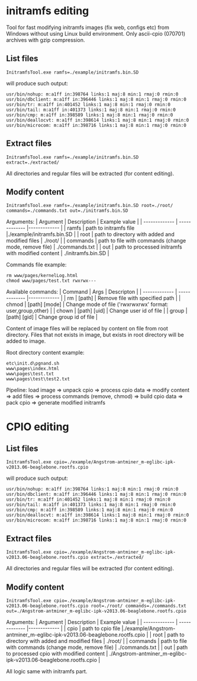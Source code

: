 # initramfs editing
Tool for fast modifying initramfs images (fix web, configs etc) from Windows without using Linux build environment.
Only ascii-cpio (070701) archives with gzip compression.

## List files
```
InitramfsTool.exe ramfs=./example/initramfs.bin.SD
```
will produce such output:
```
usr/bin/nohup: m:a1ff in:398764 links:1 maj:8 min:1 rmaj:0 rmin:0
usr/bin/dbclient: m:a1ff in:396446 links:1 maj:8 min:1 rmaj:0 rmin:0
usr/bin/tr: m:a1ff in:401452 links:1 maj:8 min:1 rmaj:0 rmin:0
usr/bin/tail: m:a1ff in:401373 links:1 maj:8 min:1 rmaj:0 rmin:0
usr/bin/cmp: m:a1ff in:398589 links:1 maj:8 min:1 rmaj:0 rmin:0
usr/bin/deallocvt: m:a1ff in:398614 links:1 maj:8 min:1 rmaj:0 rmin:0
usr/bin/microcom: m:a1ff in:398716 links:1 maj:8 min:1 rmaj:0 rmin:0
```
## Extract files
```
InitramfsTool.exe ramfs=./example/initramfs.bin.SD extract=./extracted/
```
All directories and regular files will be extracted (for content editing).

## Modify content
```
InitramfsTool.exe ramfs=./example/initramfs.bin.SD root=./root/ commands=./commands.txt out=./initramfs.bin.SD
```
Arguments: 
| Argument | Description | Example value |
| ------------- | ------------- |------------- |
| ramfs  | path to initramfs file  |./example/initramfs.bin.SD |
| root  | path to directory with added and modified files  | ./root/ |
| commands | path to file with commands (change mode, remove file) | ./commands.txt |
| out | path to processed initramfs with modified content | ./initramfs.bin.SD |

Commands file example:
```
rm www/pages/kernelLog.html
chmod www/pages/test.txt rwxrwx---
```
Available commands:
| Command | Args | Descripton |
| ------------- | ------------- |------------- |
| rm | [path] | Remove file with specified path |
| chmod | [path] [mode] | Change mode of file ('rwxrwxrwx' format: user,group,other) |
| chown | [path] [uid] | Change user id of file |
| group | [path] [gid] | Change group id of file |

Content of image files will be replaced by content on file from root directory. Files that not exists in image, but exists in root directory will be added to image.

Root directory content example:
```
etc\init.d\pgnand.sh
www\pages\index.html
www\pages\test.txt
www\pages\test\test2.txt
```

Pipeline: load image => unpack cpio => process cpio data => modify content => add files => process commands (remove, chmod) => build cpio data => pack cpio => generate modified initramfs

# CPIO editing
## List files
```
InitramfsTool.exe cpio=./example/Angstrom-antminer_m-eglibc-ipk-v2013.06-beaglebone.rootfs.cpio
```
will produce such output:
```
usr/bin/nohup: m:a1ff in:398764 links:1 maj:8 min:1 rmaj:0 rmin:0
usr/bin/dbclient: m:a1ff in:396446 links:1 maj:8 min:1 rmaj:0 rmin:0
usr/bin/tr: m:a1ff in:401452 links:1 maj:8 min:1 rmaj:0 rmin:0
usr/bin/tail: m:a1ff in:401373 links:1 maj:8 min:1 rmaj:0 rmin:0
usr/bin/cmp: m:a1ff in:398589 links:1 maj:8 min:1 rmaj:0 rmin:0
usr/bin/deallocvt: m:a1ff in:398614 links:1 maj:8 min:1 rmaj:0 rmin:0
usr/bin/microcom: m:a1ff in:398716 links:1 maj:8 min:1 rmaj:0 rmin:0
```

## Extract files
```
InitramfsTool.exe cpio=./example/Angstrom-antminer_m-eglibc-ipk-v2013.06-beaglebone.rootfs.cpio extract=./extracted/
```
All directories and regular files will be extracted (for content editing).

## Modify content
```
InitramfsTool.exe cpio=./example/Angstrom-antminer_m-eglibc-ipk-v2013.06-beaglebone.rootfs.cpio root=./root/ commands=./commands.txt out=./Angstrom-antminer_m-eglibc-ipk-v2013.06-beaglebone.rootfs.cpio
```
Arguments: 
| Argument | Description | Example value |
| ------------- | ------------- |------------- |
| cpio  | path to cpio file  |./example/Angstrom-antminer_m-eglibc-ipk-v2013.06-beaglebone.rootfs.cpio |
| root  | path to directory with added and modified files  | ./root/ |
| commands | path to file with commands (change mode, remove file) | ./commands.txt |
| out | path to processed cpio with modified content | ./Angstrom-antminer_m-eglibc-ipk-v2013.06-beaglebone.rootfs.cpio |

All logic same with initramfs part.